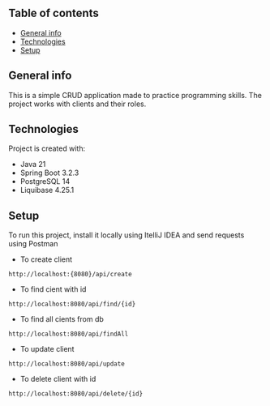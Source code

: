 ## Table of contents
* [General info](#general-info)
* [Technologies](#technologies)
* [Setup](#setup)

## General info
This is a simple CRUD application made to practice programming skills. 
The project works with clients and their roles.
	
## Technologies
Project is created with:
* Java 21
* Spring Boot 3.2.3
* PostgreSQL 14
* Liquibase 4.25.1
	
## Setup
To run this project, install it locally using ItelliJ IDEA and send requests using Postman
* To create client
```
http://localhost:{8080}/api/create
```
* To find cient with id
```
http://localhost:8080/api/find/{id}
```
* To find all cients from db
```
http://localhost:8080/api/findAll
```
* To update client
```
http://localhost:8080/api/update
```
* To delete client with id
```
http://localhost:8080/api/delete/{id}
```
